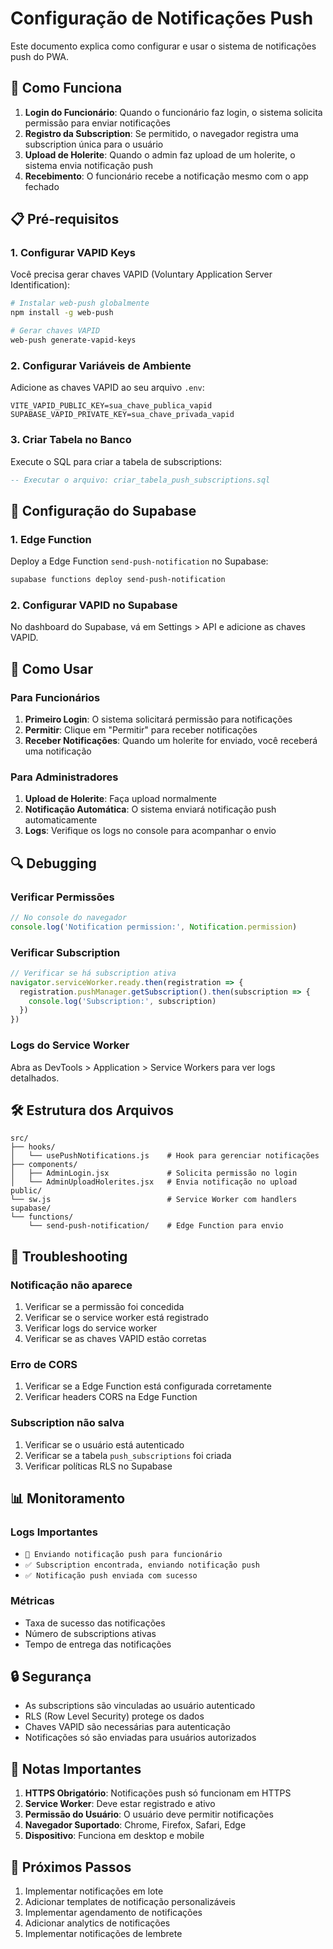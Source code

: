 # Configuração de Notificações Push

Este documento explica como configurar e usar o sistema de notificações push do PWA.

## 🚀 Como Funciona

1. **Login do Funcionário**: Quando o funcionário faz login, o sistema solicita permissão para enviar notificações
2. **Registro da Subscription**: Se permitido, o navegador registra uma subscription única para o usuário
3. **Upload de Holerite**: Quando o admin faz upload de um holerite, o sistema envia notificação push
4. **Recebimento**: O funcionário recebe a notificação mesmo com o app fechado

## 📋 Pré-requisitos

### 1. Configurar VAPID Keys

Você precisa gerar chaves VAPID (Voluntary Application Server Identification):

```bash
# Instalar web-push globalmente
npm install -g web-push

# Gerar chaves VAPID
web-push generate-vapid-keys
```

### 2. Configurar Variáveis de Ambiente

Adicione as chaves VAPID ao seu arquivo `.env`:

```env
VITE_VAPID_PUBLIC_KEY=sua_chave_publica_vapid
SUPABASE_VAPID_PRIVATE_KEY=sua_chave_privada_vapid
```

### 3. Criar Tabela no Banco

Execute o SQL para criar a tabela de subscriptions:

```sql
-- Executar o arquivo: criar_tabela_push_subscriptions.sql
```

## 🔧 Configuração do Supabase

### 1. Edge Function

Deploy a Edge Function `send-push-notification` no Supabase:

```bash
supabase functions deploy send-push-notification
```

### 2. Configurar VAPID no Supabase

No dashboard do Supabase, vá em Settings > API e adicione as chaves VAPID.

## 📱 Como Usar

### Para Funcionários

1. **Primeiro Login**: O sistema solicitará permissão para notificações
2. **Permitir**: Clique em "Permitir" para receber notificações
3. **Receber Notificações**: Quando um holerite for enviado, você receberá uma notificação

### Para Administradores

1. **Upload de Holerite**: Faça upload normalmente
2. **Notificação Automática**: O sistema enviará notificação push automaticamente
3. **Logs**: Verifique os logs no console para acompanhar o envio

## 🔍 Debugging

### Verificar Permissões

```javascript
// No console do navegador
console.log('Notification permission:', Notification.permission)
```

### Verificar Subscription

```javascript
// Verificar se há subscription ativa
navigator.serviceWorker.ready.then(registration => {
  registration.pushManager.getSubscription().then(subscription => {
    console.log('Subscription:', subscription)
  })
})
```

### Logs do Service Worker

Abra as DevTools > Application > Service Workers para ver logs detalhados.

## 🛠️ Estrutura dos Arquivos

```
src/
├── hooks/
│   └── usePushNotifications.js    # Hook para gerenciar notificações
├── components/
│   ├── AdminLogin.jsx             # Solicita permissão no login
│   └── AdminUploadHolerites.jsx   # Envia notificação no upload
public/
└── sw.js                          # Service Worker com handlers
supabase/
└── functions/
    └── send-push-notification/    # Edge Function para envio
```

## 🚨 Troubleshooting

### Notificação não aparece

1. Verificar se a permissão foi concedida
2. Verificar se o service worker está registrado
3. Verificar logs do service worker
4. Verificar se as chaves VAPID estão corretas

### Erro de CORS

1. Verificar se a Edge Function está configurada corretamente
2. Verificar headers CORS na Edge Function

### Subscription não salva

1. Verificar se o usuário está autenticado
2. Verificar se a tabela `push_subscriptions` foi criada
3. Verificar políticas RLS no Supabase

## 📊 Monitoramento

### Logs Importantes

- `📱 Enviando notificação push para funcionário`
- `✅ Subscription encontrada, enviando notificação push`
- `✅ Notificação push enviada com sucesso`

### Métricas

- Taxa de sucesso das notificações
- Número de subscriptions ativas
- Tempo de entrega das notificações

## 🔒 Segurança

- As subscriptions são vinculadas ao usuário autenticado
- RLS (Row Level Security) protege os dados
- Chaves VAPID são necessárias para autenticação
- Notificações só são enviadas para usuários autorizados

## 📝 Notas Importantes

1. **HTTPS Obrigatório**: Notificações push só funcionam em HTTPS
2. **Service Worker**: Deve estar registrado e ativo
3. **Permissão do Usuário**: O usuário deve permitir notificações
4. **Navegador Suportado**: Chrome, Firefox, Safari, Edge
5. **Dispositivo**: Funciona em desktop e mobile

## 🎯 Próximos Passos

1. Implementar notificações em lote
2. Adicionar templates de notificação personalizáveis
3. Implementar agendamento de notificações
4. Adicionar analytics de notificações
5. Implementar notificações de lembrete
